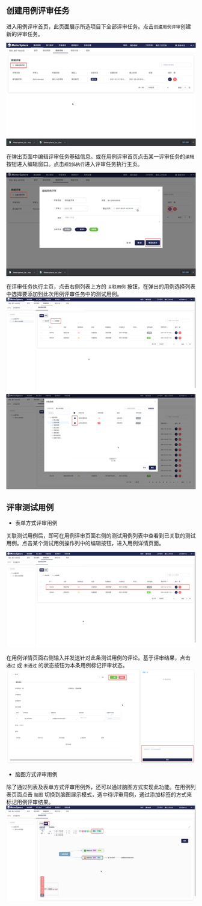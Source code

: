 ## 创建用例评审任务

进入用例评审首页，此页面展示所选项目下全部评审任务。点击`创建用例评审`创建新的评审任务。

![!用例评审](../../img/track/用例评审首页.png)

在弹出页面中编辑评审任务基础信息。或在用例评审首页点击某一评审任务的`编辑`按钮进入编辑窗口。点击`规划&执行`进入评审任务执行主页。

![!用例评审](../../img/track/首页创建用例评审.png)

在评审任务执行主页，点击右侧列表上方的 `关联用例` 按钮，在弹出的用例选择列表中选择要添加到此次用例评审任务中的测试用例。
![!关联测试用例](../../img/track/关联测试用例1.png)
![!选择测试用例](../../img/track/关联测试用例2.png)

## 评审测试用例

- 表单方式评审用例

关联测试用例后，即可在用例评审页面右侧的测试用例列表中查看到已关联的测试用例。点击某个测试用例操作列中的编辑按钮，进入用例详情页面。

![!评审测试用例](../../img/track/评审测试用例1.png)

在用例详情页面右侧输入并发送针对此条测试用例的评论。基于评审结果，点击 `通过` 或 `未通过` 的状态按钮为本条用例标记评审状态。
![!评审测试用例](../../img/track/评审测试用例2.png)

- 脑图方式评审用例

除了通过列表及表单方式评审用例外，还可以通过脑图方式实现此功能。在用例列表页面点击 `脑图` 切换到脑图展示模式，选中待评审用例，通过添加标签的方式来标记用例评审结果。
![!脑图评审测试用例](../../img/track/脑图评审测试用例.png)